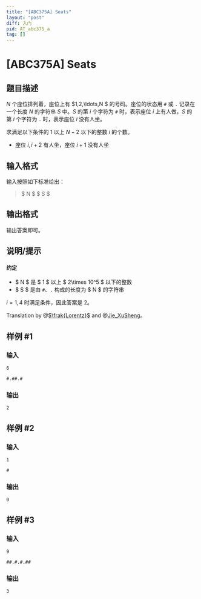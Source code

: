```yaml
---
title: "[ABC375A] Seats"
layout: "post"
diff: 入门
pid: AT_abc375_a
tag: []
---
```


# [ABC375A] Seats

## 题目描述

[problemUrl]: https://atcoder.jp/contests/abc375/tasks/abc375_a

$N$ 个座位排列着，座位上有 $1,2,\ldots,N $ 的号码。座位的状态用 `#` 或 `.` 记录在一个长度 $N$ 的字符串 $S$ 中。$S$ 的第 $i$ 个字符为 `#` 时，表示座位 $i$ 上有人做，$S$ 的第 $i$ 个字符为 `.` 时，表示座位 $i$ 没有人坐。

求满足以下条件的 $1$ 以上 $N-2$ 以下的整数 $i$ 的个数。

- 座位 $i,i+2$ 有人坐，座位 $i+1$ 没有人坐

## 输入格式

输入按照如下标准给出：

> $ N $ $ S $

## 输出格式

输出答案即可。

## 说明/提示

#### 约定

- $ N $ 是 $ 1 $ 以上 $ 2\times 10^5 $ 以下的整数
- $ S $ 是由 `#`、`.` 构成的长度为 $ N $ 的字符串
 

$i=1,4$ 时满足条件，因此答案是 $2$。

Translation by @[$\frak{Lorentz}$](/user/1232305) and @[Jie_XuSheng](/user/1332013)。

## 样例 #1

### 输入

```
6
#.##.#
```

### 输出

```
2
```

## 样例 #2

### 输入

```
1
#
```

### 输出

```
0
```

## 样例 #3

### 输入

```
9
##.#.#.##
```

### 输出

```
3
```

